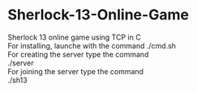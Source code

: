 # Sherlock-13-Online-Game
Sherlock 13 online game using TCP in C    
For installing, launche with the command ./cmd.sh    
For creating the server type the command  
./server <server port>    
For joining the server type the command   
./sh13 <server ip address> <server port> <Client ip address> <Client port> <player name>   
